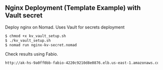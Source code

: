 ## Nginx Deployment (Template Example) with Vault secret
Deploy nginx on Nomad. Uses Vault for secrets deployment

```bash
$ chmod +x kv_vault_setup.sh
$ ./kv_vault_setup.sh
$ nomad run nginx-kv-secret.nomad
```
Check results using Fabio. 

```bash
http://ak-hs-9a0ff0bb-fabio-4220c9210d8e0876.elb.us-east-1.amazonaws.com:9999/nginx-secret/
```
